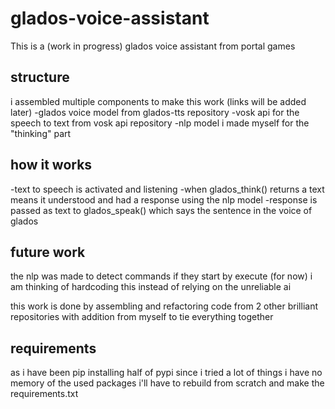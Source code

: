 # glados-voice-assistant
This is a (work in progress) glados voice assistant from portal games

## structure
i assembled multiple components to make this work
(links will be added later)
-glados voice model from glados-tts repository
-vosk api for the speech to text from vosk api repository 
-nlp model i made myself for the "thinking" part

## how it works
-text to speech is activated and listening
-when glados_think() returns a text means it understood and had a response using the nlp model
-response is passed as text to glados_speak() which says the sentence in the voice of glados

## future work
the nlp was made to detect commands if they start by execute (for now)
i am thinking of hardcoding this instead of relying on the unreliable ai

this work is done by assembling and refactoring code from 2 other brilliant repositories with addition from myself to tie everything together 

## requirements 
as i have been pip installing half of pypi since i tried a lot of things i have no memory of the used packages i'll have to rebuild from scratch and make the requirements.txt
